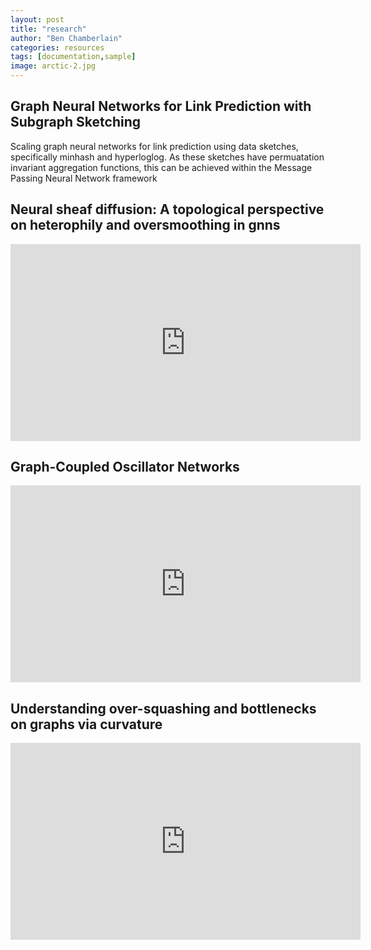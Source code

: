 ```yaml
---
layout: post
title: "research"
author: "Ben Chamberlain"
categories: resources
tags: [documentation,sample]
image: arctic-2.jpg
---
```


## Graph Neural Networks for Link Prediction with Subgraph Sketching

Scaling graph neural networks for link prediction using data sketches, specifically minhash and hyperloglog. As these sketches have permuatation invariant aggregation functions, this can be achieved within the Message Passing Neural Network framework

## Neural sheaf diffusion: A topological perspective on heterophily and oversmoothing in gnns

<iframe width="560" height="315" src="https://www.youtube.com/embed/JiQmkhsbRwk?si=0FhRcbcoF2QFdWFZ" title="YouTube video player" frameborder="0" allow="accelerometer; autoplay; clipboard-write; encrypted-media; gyroscope; picture-in-picture; web-share" allowfullscreen></iframe>

## Graph-Coupled Oscillator Networks

<iframe width="560" height="315" src="https://www.youtube.com/embed/YIhNLmbUBp4?si=BBuIRdxpxc0EIKEf" title="YouTube video player" frameborder="0" allow="accelerometer; autoplay; clipboard-write; encrypted-media; gyroscope; picture-in-picture; web-share" allowfullscreen></iframe>

## Understanding over-squashing and bottlenecks on graphs via curvature

<iframe width="560" height="315" src="https://www.youtube.com/embed/zpDdvI95igc?si=yPVIPO7wo52mLzeV" title="YouTube video player" frameborder="0" allow="accelerometer; autoplay; clipboard-write; encrypted-media; gyroscope; picture-in-picture; web-share" allowfullscreen></iframe>
